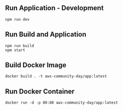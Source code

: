## Run Application - Development

```
npm run dev
```

## Run Build and Application

```
npm run build
npm start
```

## Build Docker Image

```
docker build . -t aws-community-day/app:latest
```

## Run Docker Container

```
docker run -d -p 80:80 aws-community-day/app:latest
```
